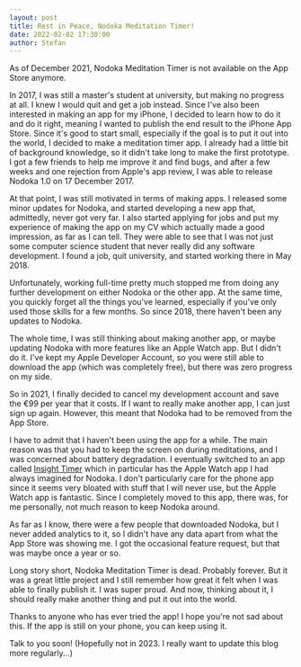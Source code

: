```yaml
---
layout: post
title: Rest in Peace, Nodoka Meditation Timer!
date: 2022-02-02 17:30:00
author: Stefan
---
```


As of December 2021, Nodoka Meditation Timer is not available on the App Store anymore.

In 2017, I was still a master's student at university, but making no progress at all. I knew I would quit and get a job instead. Since I've also been interested in making an app for my iPhone, I decided to learn how to do it and do it right, meaning I wanted to publish the end result to the iPhone App Store. Since it's good to start small, especially if the goal is to put it out into the world, I decided to make a meditation timer app. I already had a little bit of background knowledge, so it didn't take long to make the first prototype. I got a few friends to help me improve it and find bugs, and after a few weeks and one rejection from Apple's app review, I was able to release Nodoka 1.0 on 17 December 2017.

At that point, I was still motivated in terms of making apps. I released some minor updates for Nodoka, and started developing a new app that, admittedly, never got very far. I also started applying for jobs and put my experience of making the app on my CV which actually made a good impression, as far as I can tell. They were able to see that I was not just some computer science student that never really did any software development. I found a job, quit university, and started working there in May 2018.

Unfortunately, working full-time pretty much stopped me from doing any further development on either Nodoka or the other app. At the same time, you quickly forget all the things you've learned, especially if you've only used those skills for a few months. So since 2018, there haven't been any updates to Nodoka.

The whole time, I was still thinking about making another app, or maybe updating Nodoka with more features like an Apple Watch app. But I didn't do it. I've kept my Apple Developer Account, so you were still able to download the app (which was completely free), but there was zero progress on my side.

So in 2021, I finally decided to cancel my development account and save the €99 per year that it costs. If I want to really make another app, I can just sign up again. However, this meant that Nodoka had to be removed from the App Store.

I have to admit that I haven't been using the app for a while. The main reason was that you had to keep the screen on during meditations, and I was concerned about battery degradation. I eventually switched to an app called [Insight Timer](https://insighttimer.com) which in particular has the Apple Watch app I had always imagined for Nodoka. I don't particularly care for the phone app since it seems very bloated with stuff that I will never use, but the Apple Watch app is fantastic. Since I completely moved to this app, there was, for me personally, not much reason to keep Nodoka around.

As far as I know, there were a few people that downloaded Nodoka, but I never added analytics to it, so I didn't have any data apart from what the App Store was showing me. I got the occasional feature request, but that was maybe once a year or so.

Long story short, Nodoka Meditation Timer is dead. Probably forever. But it was a great little project and I still remember how great it felt when I was able to finally publish it. I was super proud. And now, thinking about it, I should really make another thing and put it out into the world.

Thanks to anyone who has ever tried the app! I hope you're not sad about this. If the app is still on your phone, you can keep using it.

Talk to you soon! (Hopefully not in 2023. I really want to update this blog more regularly...)

